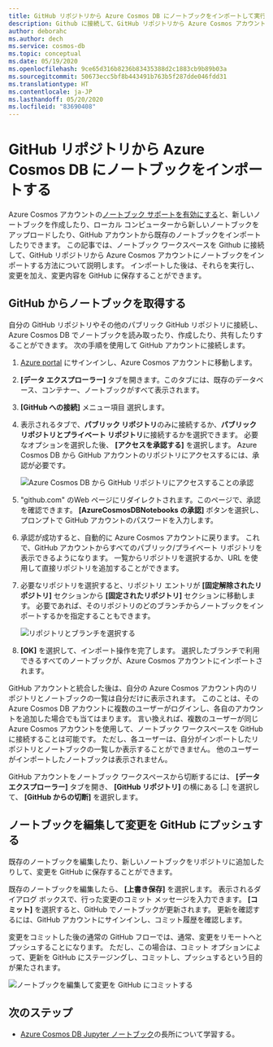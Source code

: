 ```yaml
---
title: GitHub リポジトリから Azure Cosmos DB にノートブックをインポートして実行する
description: Github に接続して、GitHub リポジトリから Azure Cosmos アカウントにノートブックをインポートする方法について説明します。 インポートした後は、それらを実行して編集し、変更内容を GitHub に保存することができます。
author: deborahc
ms.author: dech
ms.service: cosmos-db
ms.topic: conceptual
ms.date: 05/19/2020
ms.openlocfilehash: 9ce65d316b8236b83435388d2c1883cb9b89b03a
ms.sourcegitcommit: 50673ecc5bf8b443491b763b5f287dde046fdd31
ms.translationtype: HT
ms.contentlocale: ja-JP
ms.lasthandoff: 05/20/2020
ms.locfileid: "83690408"
---
```

# <a name="import-notebooks-from-a-github-repo-into-azure-cosmos-db"></a>GitHub リポジトリから Azure Cosmos DB にノートブックをインポートする

Azure Cosmos アカウントの[ノートブック サポートを有効にする](enable-notebooks.md)と、新しいノートブックを作成したり、ローカル コンピューターから新しいノートブックをアップロードしたり、GitHub アカウントから既存のノートブックをインポートしたりできます。 この記事では、ノートブック ワークスペースを Github に接続して、GitHub リポジトリから Azure Cosmos アカウントにノートブックをインポートする方法について説明します。 インポートした後は、それらを実行し、変更を加え、変更内容を GitHub に保存することができます。

## <a name="get-notebooks-from-github"></a>GitHub からノートブックを取得する

自分の GitHub リポジトリやその他のパブリック GitHub リポジトリに接続し、Azure Cosmos DB でノートブックを読み取ったり、作成したり、共有したりすることができます。 次の手順を使用して GitHub アカウントに接続します。

1. [Azure portal](https://portal.azure.com/) にサインインし、Azure Cosmos アカウントに移動します。

1. **[データ エクスプローラー]** タブを開きます。このタブには、既存のデータベース、コンテナー、ノートブックがすべて表示されます。

1. **[GitHub への接続]** メニュー項目 選択します。

1. 表示されるタブで、**パブリック リポジトリ**のみに接続するか、**パブリック リポジトリとプライベート リポジトリ**に接続するかを選択できます。  必要なオプションを選択した後、 **[アクセスを承認する]** を選択します。 Azure Cosmos DB から GitHub アカウントのリポジトリにアクセスするには、承認が必要です。

   ![Azure Cosmos DB から GitHub リポジトリにアクセスすることの承認](./media/import-github-notebooks/authorize-access-github.png)

1. "github.com" のWeb ページにリダイレクトされます。このページで、承認を確認できます。 **[AzureCosmosDBNotebooks の承認]** ボタンを選択し、プロンプトで GitHub アカウントのパスワードを入力します。

1. 承認が成功すると、自動的に Azure Cosmos アカウントに戻ります。 これで、GitHub アカウントからすべてのパブリック/プライベート リポジトリを表示できるようになります。 一覧からリポジトリを選択するか、URL を使用して直接リポジトリを追加することができます。

1. 必要なリポジトリを選択すると、リポジトリ エントリが **[固定解除されたリポジトリ]** セクションから **[固定されたリポジトリ]** セクションに移動します。 必要であれば、そのリポジトリのどのブランチからノートブックをインポートするかを指定することもできます。

   ![リポジトリとブランチを選択する](./media/import-github-notebooks/choose-repo-branch.png)

1. **[OK]** を選択して、インポート操作を完了します。 選択したブランチで利用できるすべてのノートブックが、Azure Cosmos アカウントにインポートされます。

GitHub アカウントと統合した後は、自分の Azure Cosmos アカウント内のリポジトリとノートブックの一覧は自分だけに表示されます。 このことは、そのAzure Cosmos DB アカウントに複数のユーザーがログインし、各自のアカウントを追加した場合でも当てはまります。 言い換えれば、複数のユーザーが同じ Azure Cosmos アカウントを使用して、ノートブック ワークスペースを GitHub に接続することは可能です。 ただし、各ユーザーは、自分がインポートしたリポジトリとノートブックの一覧しか表示することができません。 他のユーザーがインポートしたノートブックは表示されません。

GitHub アカウントをノートブック ワークスペースから切断するには、 **[データ エクスプローラー]** タブを開き、 **[GitHub リポジトリ]** の横にある [`…`] を選択して、 **[GitHub からの切断]** を選択します。

## <a name="edit-a-notebook-and-push-changes-to-github"></a>ノートブックを編集して変更を GitHub にプッシュする

既存のノートブックを編集したり、新しいノートブックをリポジトリに追加したりして、変更を GitHub に保存することができます。

既存のノートブックを編集したら、 **[上書き保存]** を選択します。 表示されるダイアログ ボックスで、行った変更のコミット メッセージを入力できます。 **[コミット]** を選択すると、GitHub でノートブックが更新されます。 更新を確認するには、GitHub アカウントにサインインし、コミット履歴を確認します。

変更をコミットした後の通常の GitHub フローでは、通常、変更をリモートへとプッシュすることになります。 ただし、この場合は、コミット オプションによって、更新を GitHub にステージングし、コミットし、プッシュするという目的が果たされます。

![ノートブックを編集して変更を GitHub にコミットする](./media/import-github-notebooks/commit-changes-github.png)

## <a name="next-steps"></a>次のステップ

* [Azure Cosmos DB Jupyter ノートブック](cosmosdb-jupyter-notebooks.md)の長所について学習する。

